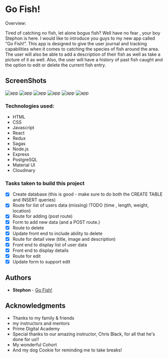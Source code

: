 # Go Fish!

Overview:

Tired of catching no fish, let alone bogus fish? Well have no fear , your boy Stephon is here. I would like to introduce you guys to my new app called “Go Fish!”. This app is designed to give the user journal and tracking capabilities when it comes to catching the species of fish around the area. The user will also be able to add a description of their fish as well as take a picture of it as well. Also, the user will have a history of past fish caught and the option to edit or delete the current fish entry.

## ScreenShots

![app](./public/Screenshot%202024-01-24%20at%201.10.15%20PM.png)
![app](./public/Screenshot%202024-01-24%20at%201.10.32%20PM.png)
![app](./public/Screenshot%202024-01-24%20at%201.10.51%20PM.png)
![app](./public/Screenshot%202024-01-24%20at%201.11.19%20PM.png)
![app](./public/Screenshot%202024-01-24%20at%201.11.34%20PM.png)
![app](./public/Screenshot%202024-01-24%20at%201.11.47%20PM.png)



### Technologies used:

* HTML
* CSS
* Javascript
* React
* Redux
* Sagas
* Node.js
* Express
* PostgreSQL
* Material UI
* Cloudinary

### Tasks taken to build this project

- [x] Create database (this is good - make sure to do both the CREATE TABLE and INSERT queries)
- [x] Route for list of users data (missing) !TODO (time , length, weight, location)
- [x] Route for adding (post route)
- [x] Form to add new data (and a POST route.)
- [x] Route to delete
- [x] Update front end to include ability to delete
- [x] Route for detail view (title, image and description)
- [x] Front end to display list of user data
- [x] Front end to display details
- [x] Route for edit
- [x] Update form to support edit

## Authors

* **Stephon** - [Go Fish!](https://github.com/Smil3z/Go-Fish)

## Acknowledgments

* Thanks to my family & friends
* my instructors and mentors
* Prime Digital Academy
* Special thanks to our amazing instructor, Chris Black, for all that he's done for us!!
* My wonderful Cohort
* And my dog Cookie for reminding me to take breaks!